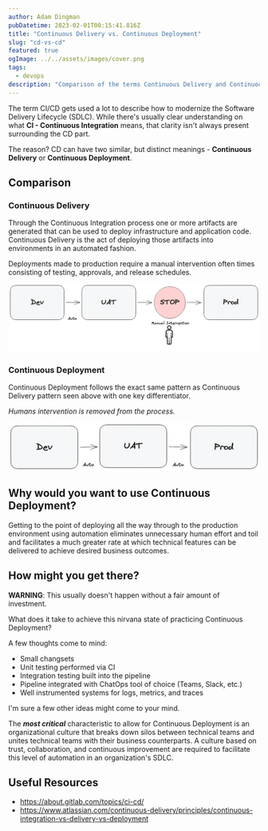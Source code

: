 ```yaml
---
author: Adam Dingman
pubDatetime: 2023-02-01T00:15:41.816Z
title: "Continuous Delivery vs. Continuous Deployment"
slug: "cd-vs-cd"
featured: true
ogImage: ../../assets/images/cover.png
tags:
  - devops
description: "Comparison of the terms Continuous Delivery and Continuous Deployment in the context of using CI/CD in the Software Development Life Cycle (SDLC)"
---
```


The term CI/CD gets used a lot to describe how to modernize the Software Delivery Lifecycle (SDLC). While there's usually clear understanding on what **CI - Continuous Integration** means, that clarity isn't always present surrounding the CD part.

The reason? CD can have two similar, but distinct meanings - **Continuous Delivery** or **Continuous Deployment**.

## Comparison

### Continuous Delivery

Through the Continuous Integration process one or more artifacts are generated that can be used to deploy infrastructure and application code. Continuous Delivery is the act of deploying those artifacts into environments in an automated fashion.

Deployments made to production require a manual intervention often times consisting of testing, approvals, and release schedules.

![Continuous Delivery](../../assets/images/continuous-delivery.png)

### Continuous Deployment

Continuous Deployment follows the exact same pattern as Continuous Delivery pattern seen above with one key differentiator.

_Humans intervention is removed from the process._

![Continuous Deployment](../../assets/images/continuous-deployment.png)

## Why would you want to use Continuous Deployment?

Getting to the point of deploying all the way through to the production environment using automation eliminates unnecessary human effort and toil and facilitates a much greater rate at which technical features can be delivered to achieve desired business outcomes.

## How might you get there?

**WARNING**: This usually doesn't happen without a fair amount of investment.

What does it take to achieve this nirvana state of practicing Continuous Deployment?

A few thoughts come to mind:

- Small changsets
- Unit testing performed via CI
- Integration testing built into the pipeline
- Pipeline integrated with ChatOps tool of choice (Teams, Slack, etc.)
- Well instrumented systems for logs, metrics, and traces

I'm sure a few other ideas might come to your mind.

The **_most critical_** characteristic to allow for Continuous Deployment is an organizational culture that breaks down silos between technical teams and unites technical teams with their business counterparts. A culture based on trust, collaboration, and continuous improvement are required to facilitate this level of automation in an organization's SDLC.

## Useful Resources

- <https://about.gitlab.com/topics/ci-cd/>
- <https://www.atlassian.com/continuous-delivery/principles/continuous-integration-vs-delivery-vs-deployment>
